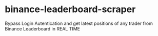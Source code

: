 # binance-leaderboard-scraper
Bypass Login Autentication and get latest positions of any trader from Binance Leaderboard in REAL TIME
